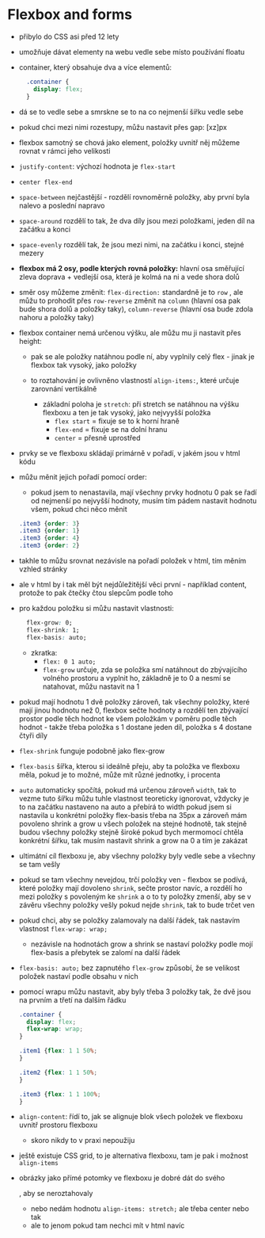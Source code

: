 # Flexbox and forms

* přibylo do CSS asi před 12 lety
* umožňuje dávat elementy na webu vedle sebe místo používání floatu
* container, který obsahuje dva a více elementů:

  ``` css
    .container {
      display: flex;
    }
  ```

* dá se to vedle sebe a smrskne se to na co nejmenší šířku vedle sebe

* pokud chci mezi nimi rozestupy, můžu nastavit přes gap: [xz]px

* flexbox samotný se chová jako element, položky uvnitř něj můžeme rovnat v rámci jeho velikosti

* ```justify-content```: výchozí hodnota je ```flex-start```

* ```center flex-end```
* ```space-between``` nejčastější - rozdělí rovnoměrně položky, aby první byla nalevo a poslední napravo

* ```space-around``` rozdělí to tak, že dva díly jsou mezi položkami, jeden díl na začátku a konci

* ```space-evenly``` rozdělí tak, že jsou mezi nimi, na začátku i konci, stejné mezery

* **flexbox má 2 osy, podle kterých rovná položky:** hlavní osa směřující zleva doprava + vedlejší osa, která je kolmá na ni a vede shora dolů

* směr osy můžeme změnit: ```flex-direction:```
standardně je to ```row``` , ale můžu to prohodit přes ```row-reverse``` změnit na ```column``` (hlavní osa pak bude shora dolů a položky taky), ```column-reverse``` (hlavní osa bude zdola nahoru a položky taky)

* flexbox container nemá určenou výšku, ale můžu mu ji nastavit přes height:
  * pak se ale položky natáhnou podle ní, aby vyplnily celý flex - jinak je flexbox tak vysoký, jako položky
  * to roztahování je ovlivněno vlastností ```align-items:```, které určuje zarovnání vertikálně

    * základní poloha je ```stretch```: při stretch se natáhnou na výšku flexboxu a ten je tak vysoký, jako nejvyyšší položka
      * ```flex start```  = fixuje se to k horní hraně
      * ```flex-end``` = fixuje se na dolní hranu
      * ```center``` = přesně uprostřed

* prvky se ve flexboxu skládají primárně v pořadí, v jakém jsou v html kódu

* můžu měnit jejich pořadí pomocí order:
  * pokud jsem to nenastavila, mají všechny prvky hodnotu 0
    pak se řadí od nejmenší po nejvyšší hodnoty, musím tím pádem nastavit hodnotu všem, pokud chci něco měnit

  ``` css
  .item3 {order: 3}
  .item3 {order: 1}
  .item3 {order: 4}
  .item3 {order: 2}
  ```

* takhle to můžu srovnat nezávisle na pořadí položek v html, tím měním vzhled stránky

* ale v html by i tak měl být nejdůležitější věci první - například content, protože to pak čtečky čtou slepcům podle toho

* pro každou položku si můžu nastavit vlastnosti:

  ``` css
    flex-grow: 0;
    flex-shrink: 1;
    flex-basis: auto;
  ```

  * zkratka:
    * `flex: 0 1 auto;` 
    * `flex-grow` určuje, zda se položka smí natáhnout do zbývajícího volného prostoru a vyplnit ho, základně je to 0 a nesmí se natahovat, můžu nastavit na 1

* pokud mají hodnotu 1 dvě položky zároveň, tak všechny položky, které mají jinou hodnotu než 0, flexbox sečte hodnoty a rozdělí ten zbývající prostor podle těch hodnot ke všem položkám v poměru podle těch hodnot - takže třeba položka s 1 dostane jeden díl, položka s 4 dostane čtyři díly

* `flex-shrink` funguje podobně jako flex-grow

* `flex-basis` šířka, kterou si ideálně přeju, aby ta položka ve flexboxu měla, pokud je to možné, může mít různé jednotky, i procenta

* `auto` automaticky spočítá, pokud má určenou zároveň `width`, tak to vezme tuto šířku
můžu tuhle vlastnost teoreticky ignorovat, vždycky je to na začátku nastaveno na auto a přebírá to width
pokud jsem si nastavila u konkrétní položky flex-basis třeba na 35px a zároveň mám povoleno shrink a grow u všech položek na stejné hodnotě, tak stejně budou všechny položky stejně široké
pokud bych mermomocí chtěla konkrétní šířku, tak musím nastavit shrink a grow na 0 a tím je zakázat


* ultimátní cíl flexboxu je, aby všechny položky byly vedle sebe a všechny se tam vešly

* pokud se tam všechny nevejdou, trčí položky ven - flexbox se podívá, které položky mají dovoleno `shrink`, sečte prostor navíc, a rozdělí ho mezi položky s povoleným ke `shrink` a o to ty položky zmenší, aby se v závěru všechny položky vešly
pokud nejde `shrink`, tak to bude trčet ven

* pokud chci, aby se položky zalamovaly na další řádek, tak nastavím vlastnost ``flex-wrap: wrap;``
  * nezávisle na hodnotách grow a shrink se nastaví položky podle mojí flex-basis a přebytek se zalomí na další řádek

* `flex-basis: auto;` bez zapnutého `flex-grow` způsobí, že se velikost položek nastaví podle obsahu v nich

* pomocí wrapu můžu nastavit, aby byly třeba 3 položky tak, že dvě jsou na prvním a třetí na dalším řádku

  ``` css
  .container {
    display: flex;
    flex-wrap: wrap;
  }

  .item1 {flex: 1 1 50%;
  }

  .item2 {flex: 1 1 50%;
  }

  .item3 {flex: 1 1 100%;
  }
  ```

* `align-content`: řídí to, jak se alignuje blok všech položek ve flexboxu uvnitř prostoru flexboxu
  * skoro nikdy to v praxi nepoužiju

* ještě existuje CSS grid, to je alternativa flexboxu, tam je pak i možnost `align-items`

* obrázky jako přímé potomky ve flexboxu je dobré dát do svého <div>, aby se neroztahovaly
  * nebo nedám hodnotu `align-items: stretch;` ale třeba center nebo tak
  * ale to jenom pokud tam nechci mít v html navíc <div>